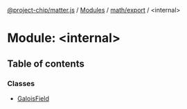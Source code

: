 [@project-chip/matter.js](../README.md) / [Modules](../modules.md) / [math/export](math_export.md) / \<internal\>

# Module: \<internal\>

## Table of contents

### Classes

- [GaloisField](../classes/math_export._internal_.GaloisField.md)
